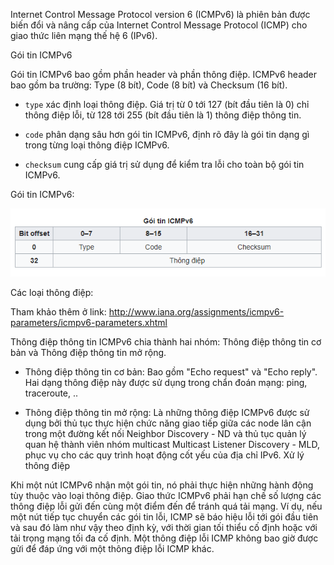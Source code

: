 Internet Control Message Protocol version 6 (ICMPv6) là phiên bản được biến đổi và nâng cấp của Internet Control Message Protocol (ICMP) cho giao thức liên mạng thế hệ 6 (IPv6).

Gói tin ICMPv6

Gói tin ICMPv6 bao gồm phần header và phần thông điệp. ICMPv6 header bao gồm ba trường: Type (8 bít), Code (8 bít) và Checksum (16 bít).

- `type` xác định loại thông điệp. Giá trị từ 0 tới 127 (bít đầu tiên là 0) chỉ thông điệp lỗi, từ 128 tới 255 (bít đầu tiên là 1) thông điệp thông tin.

- `code` phân dạng sâu hơn gói tin ICMPv6, định rõ đây là gói tin dạng gì trong từng loại thông điệp ICMPv6.

- `checksum` cung cấp giá trị sử dụng để kiểm tra lỗi cho toàn bộ gói tin ICMPv6.

Gói tin ICMPv6: 

![](../images/icmp1.png)

Các loại thông điệp:

Tham khảo thêm ở link: 
http://www.iana.org/assignments/icmpv6-parameters/icmpv6-parameters.xhtml


Thông điệp thông tin ICMPv6 chia thành hai nhóm: Thông điệp thông tin cơ bản và Thông điệp thông tin mở rộng.

- Thông điệp thông tin cơ bản: Bao gồm "Echo request" và "Echo reply". Hai dạng thông điệp này được sử dụng trong chẩn đoán mạng: ping, traceroute, ..

- Thông điệp thông tin mở rộng: Là những thông điệp ICMPv6 được sử dụng bởi thủ tục thực hiện chức năng giao tiếp giữa các node lân cận trong một đường kết nối Neighbor Discovery - ND và thủ tục quản lý quan hệ thành viên nhóm multicast Multicast Listener Discovery - MLD, phục vụ cho các quy trình hoạt động cốt yếu của địa chỉ IPv6.
Xử lý thông điệp

Khi một nút ICMPv6 nhận một gói tin, nó phải thực hiện những hành động tùy thuộc vào loại thông điệp. Giao thức ICMPv6 phải hạn chế số lượng các thông điệp lỗi gửi đến cùng một điểm đến để tránh quá tải mạng. Ví dụ, nếu một nút tiếp tục chuyển các gói tin lỗi, ICMP sẽ báo hiệu lỗi tới gói đầu tiên và sau đó làm như vậy theo định kỳ, với thời gian tối thiểu cố định hoặc với tải trọng mạng tối đa cố định. Một thông điệp lỗi ICMP không bao giờ được gửi để đáp ứng với một thông điệp lỗi ICMP khác.